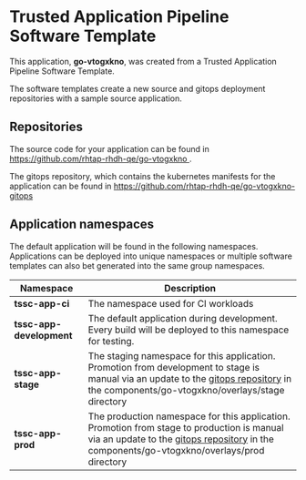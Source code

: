 # Trusted Application Pipeline Software Template

This application, **go-vtogxkno**, was created from a Trusted Application Pipeline Software Template.

The software templates create a new source and gitops deployment repositories with a sample source application. 

## Repositories

The source code for your application can be found in [https://github.com/rhtap-rhdh-qe/go-vtogxkno ](https://github.com/rhtap-rhdh-qe/go-vtogxkno ).
 
The gitops repository, which contains the kubernetes manifests for the application can be found in 
[https://github.com/rhtap-rhdh-qe/go-vtogxkno-gitops ](https://github.com/rhtap-rhdh-qe/go-vtogxkno-gitops ) 

## Application namespaces 

The default application will be found in the following namespaces. Applications can be deployed into unique namespaces or multiple software templates can also bet generated into the same group namespaces.  

|  Namespace   |  Description   |  
| -------- | -------- |
| **tssc-app-ci** | The namespace used for CI workloads |
| **tssc-app-development** | The default application during development. Every build will be deployed to this namespace for testing. |
| **tssc-app-stage** | The staging namespace for this application. Promotion from development to stage is manual via an update to the [gitops repository](https://github.com/rhtap-rhdh-qe/go-vtogxkno-gitops ) in the components/go-vtogxkno/overlays/stage directory |
| **tssc-app-prod** | The production namespace for this application. Promotion from stage to production is manual via an update to the [gitops repository](https://github.com/rhtap-rhdh-qe/go-vtogxkno-gitops ) in the components/go-vtogxkno/overlays/prod directory |